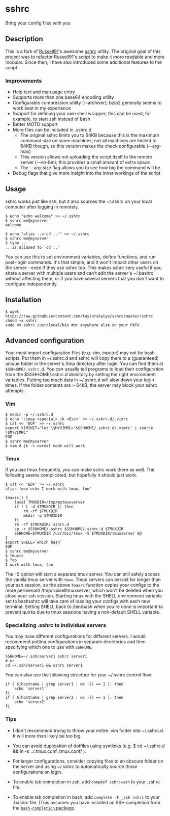 # sshrc

Bring your config files with you

## Description

This is a fork of [Russell91](https://github.com/Russell91)'s awesome [sshrc](https://github.com/Russell91/sshrc) utility. The original goal of this project was to refactor Russell91's script to make it more readable and more modular. Since then, I have also introduced some additional features to the script.

### Improvements

- Help text and man page entry
- Supports more than one base64 encoding utility
- Configurable compression utility (--archiver); bzip2 generally seems to work best in my experience
- Support for defining your own shell wrapper; this can be used, for example, to start zsh instead of bash
- Better MOTD support
- More files can be included in .sshrc.d
  - The original sshrc limits you to 64KB because this is the maximum command size on some machines; not all machines are limited to 64KB though, so this version makes the check configurable (--arg-max)
  - This version allows not uploading the script itself to the remote server (--no-bin); this provides a small amount of extra space
  - The --arg-size flag allows you to see how big the command will be
- Debug flags that give more insight into the inner workings of the script

## Usage

sshrc works just like ssh, but it also sources the ~/.sshrc on your local computer after logging in remotely.

    $ echo "echo welcome" >> ~/.sshrc
    $ sshrc me@myserver
    welcome

    $ echo "alias ..='cd ..'" >> ~/.sshrc
    $ sshrc me@myserver
    $ type ..
    .. is aliased to `cd ..'

You can use this to set environment variables, define functions, and run post-login commands. It's that simple, and it won't impact other users on the server - even if they use sshrc too. This makes sshrc very useful if you share a server with multiple users and can't edit the server's ~/.bashrc without affecting them, or if you have several servers that you don't want to configure independently.

## Installation

    $ wget https://raw.githubusercontent.com/taylorskalyo/sshrc/master/sshrc
    chmod +x sshrc
    sudo mv sshrc /usr/local/bin #or anywhere else on your PATH

## Advanced configuration

Your most import configuration files (e.g. vim, inputrc) may not be bash scripts. Put them in ~/.sshrc.d and sshrc will copy them to a (guaranteed) unique folder in the server's /tmp directory after login. You can find them at `$SSHHOME/.sshrc.d`. You can usually tell programs to load their configuration from the $SSHHOME/.sshrc.d directory by setting the right environment variables. Putting too much data in ~/.sshrc.d will slow down your login times. If the folder contents are > 64kB, the server may block your sshrc attempts.

### Vim

    $ mkdir -p ~/.sshrc.d
    $ echo ':imap <special> jk <Esc>' >> ~/.sshrc.d/.vimrc
    $ cat << 'EOF' >> ~/.sshrc
    export VIMINIT="let \$MYVIMRC='$SSHHOME/.sshrc.d/.vimrc' | source \$MYVIMRC"
    EOF
    $ sshrc me@myserver
    $ vim # jk -> normal mode will work


### Tmux

If you use tmux frequently, you can make sshrc work there as well. The following seems complicated, but hopefully it should just work.

    $ cat << 'EOF' >> ~/.sshrc
    alias foo='echo I work with tmux, too'
    
    tmuxrc() {
        local TMUXDIR=/tmp/mytmuxserver
        if ! [ -d $TMUXDIR ]; then
            rm -rf $TMUXDIR
            mkdir -p $TMUXDIR
        fi
        rm -rf $TMUXDIR/.sshrc.d
        cp -r $SSHHOME/.sshrc $SSHHOME/.sshrc.d $TMUXDIR
        SSHHOME=$TMUXDIR /usr/bin/tmux -S $TMUXDIR/tmuxserver $@
    }
    export SHELL=`which bash`
    EOF
    $ sshrc me@myserver
    $ tmuxrc
    $ foo
    I work with tmux, too

The -S option will start a separate tmux server. You can still safely access the vanilla tmux server with `tmux`. Tmux servers can persist for longer than your ssh session, so the above `tmuxrc` function copies your configs to the more permenant /tmp/russelltmuxserver, which won't be deleted when you close your ssh session. Starting tmux with the SHELL environment variable set to bashsshrc will take care of loading your configs with each new terminal. Setting SHELL back to /bin/bash when you're done is important to prevent quirks due to tmux sessions having a non-default SHELL variable.

### Specializing .sshrc to individual servers

You may have different configurations for different servers. I would recommend putting configurations in separate directories and then specifying which one to use with `SSHHOME`:

    SSHHOME=~/.ssh/server1 sshrc server1
    # or
    cd ~/.ssh/server1 && sshrc server1

You can also use the following structure for your ~/.sshrc control flow:

    if [ $(hostname | grep server1 | wc -l) == 1 ]; then
        echo 'server1'
    fi
    if [ $(hostname | grep server2 | wc -l) == 1 ]; then
        echo 'server2'
    fi

### Tips

* I don't recommend trying to throw your entire .vim folder into ~/.sshrc.d. It will more than likely be too big.

* You can avoid duplication of dotfiles using symlinks (e.g. $ cd ~/.sshrc.d && ln -s ../.tmux.conf .tmux.conf/ ).

* For larger configurations, consider copying files to an obscure folder on the server and using ~/.sshrc to automatically source those configurations on login.

* To enable tab completion in zsh, add `compdef sshrc=ssh` to your .zshrc file.

* To enable tab completion in bash, add `complete -F _ssh sshrc` to your .bashrc file. (This assumes you have installed an SSH completion from the [`bash-completion` package](https://repology.org/project/bash-completion/versions).
